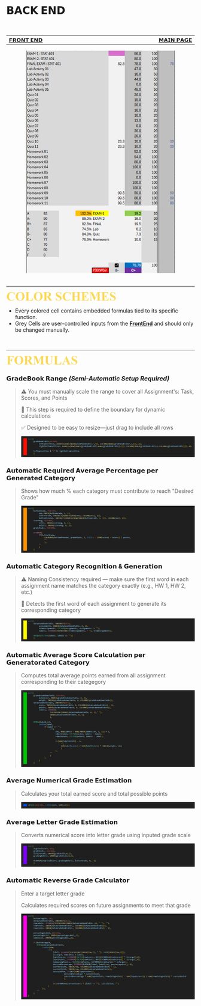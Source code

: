 # 𝗕𝗔𝗖𝗞 𝗘𝗡𝗗

<br>

<table>
  <tr>
    <td width="500px" align="left">
      <a href="./panel_frontend.md">𝗙𝗥𝗢𝗡𝗧 𝗘𝗡𝗗</a>
    </td>
    <td width="500px" align="right">
      <a href="./README.md">𝗠𝗔𝗜𝗡 𝗣𝗔𝗚𝗘</a>  
    </td>
  </tr>
</table>

<div align="center">
<img src= ./images/backend_panel.png width=400>
</div>

<br>

****

[<img src="./images/cw_color_schemes.png" height="25">](./panel_backend.md)

- Every colored cell contains embedded formulas tied to its specific function.
- Grey Cells are user-controlled inputs from the **[FrontEnd](./panel_frontend.md)** and should only be changed manually. 

<br>

****

[<img src="./images/cw_formulas.png" height="25">](./panel_backend.md)

### 𝗚𝗿𝗮𝗱𝗲𝗕𝗼𝗼𝗸 𝗥𝗮𝗻𝗴𝗲 _(Semi-Automatic Setup Required)_
> ⚠️ You must manually scale the range to cover all Assignment's: Task, Scores, and Points
> 
> 🧩 This step is required to define the boundary for dynamic calculations
> 
> ✅ Designed to be easy to resize—just drag to include all rows
> 
> <img src=./images/embedded_blockRangeGradeBookTable.png >

### 𝗔𝘂𝘁𝗼𝗺𝗮𝘁𝗶𝗰 𝗥𝗲𝗾𝘂𝗶𝗿𝗲𝗱 𝗔𝘃𝗲𝗿𝗮𝗴𝗲 𝗣𝗲𝗿𝗰𝗲𝗻𝘁𝗮𝗴𝗲 𝗽𝗲𝗿 𝗚𝗲𝗻𝗲𝗿𝗮𝘁𝗲𝗱 𝗖𝗮𝘁𝗲𝗴𝗼𝗿𝘆
> Shows how much % each category must contribute to reach "Desired Grade"
> 
> <img src=./images/embedded_desiredPercentage.png>


### 𝗔𝘂𝘁𝗼𝗺𝗮𝘁𝗶𝗰 𝗖𝗮𝘁𝗲𝗴𝗼𝗿𝘆 𝗥𝗲𝗰𝗼𝗴𝗻𝗶𝘁𝗶𝗼𝗻 & 𝗚𝗲𝗻𝗲𝗿𝗮𝘁𝗶𝗼𝗻
>⚠️ Naming Consistency required — make sure the first word in each assignment name matches the category exactly (e.g., HW 1, HW 2, etc.)
>
>🧩 Detects the first word of each assignment to generate its corresponding category
>
><img src=./images/embedded_assignementCategoryGenerator.png>

### 𝗔𝘂𝘁𝗼𝗺𝗮𝘁𝗶𝗰 𝗔𝘃𝗲𝗿𝗮𝗴𝗲 𝗦𝗰𝗼𝗿𝗲 𝗖𝗮𝗹𝗰𝘂𝗹𝗮𝘁𝗶𝗼𝗻 𝗽𝗲𝗿 𝗚𝗲𝗻𝗲𝗿𝗮𝘁𝗼𝗿𝗮𝘁𝗲𝗱 𝗖𝗮𝘁𝗲𝗴𝗼𝗿𝘆
> Computes total average points earned from all assignment corresponding to their categegory
>
> <img src=./images/embedded_avgScoreGenerator.png>

### 𝗔𝘃𝗲𝗿𝗮𝗴𝗲 𝗡𝘂𝗺𝗲𝗿𝗶𝗰𝗮𝗹 𝗚𝗿𝗮𝗱𝗲 𝗘𝘀𝘁𝗶𝗺𝗮𝘁𝗶𝗼𝗻
> Calculates your total earned score and total possible points
>
> <img src=./images/embedded_totalScoreAndPoints.png>

### 𝗔𝘃𝗲𝗿𝗮𝗴𝗲 𝗟𝗲𝘁𝘁𝗲𝗿 𝗚𝗿𝗮𝗱𝗲 𝗘𝘀𝘁𝗶𝗺𝗮𝘁𝗶𝗼𝗻
> Converts numerical score into letter grade using inputed grade scale
>
> <img src=./images/embedded_letterGradeEstimation.png>

### 𝗔𝘂𝘁𝗼𝗺𝗮𝘁𝗶𝗰 𝗥𝗲𝘃𝗲𝗿𝘀𝗲 𝗚𝗿𝗮𝗱𝗲 𝗖𝗮𝗹𝗰𝘂𝗹𝗮𝘁𝗼𝗿
> Enter a target letter grade
> 
> Calculates required scores on future assignments to meet that grade
>
> <img src=./images/embedded_reverseScoreCalculator.png>

